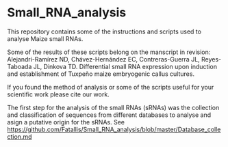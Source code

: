 # Small_RNA_analysis
This repository contains some of the instructions and scripts used to analyse Maize small RNAs.

Some of the results of these scripts belong on the manscript in revision:
Alejandri-Ramírez ND, Chávez-Hernández EC, Contreras-Guerra JL, Reyes-Taboada JL, Dinkova TD. Differential small RNA expression upon induction and establishment of Tuxpeño maize embryogenic callus cultures.

If you found the method of analysis or some of the scripts useful for your scientific work please cite our work.

The first step for the analysis of the small RNAs (sRNAs) was the collection and classification of sequences from different databases to analyse and asign a putative origin for the sRNAs. See https://github.com/Fatallis/Small_RNA_analysis/blob/master/Database_collection.md


